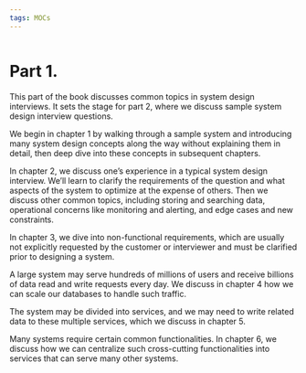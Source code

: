 ```yaml
---
tags: MOCs
---
```

```folder-index-content
```
# Part 1.

This part of the book discusses common topics in system design interviews. It sets the stage for part 2, where we discuss sample system design interview questions.

We begin in chapter 1 by walking through a sample system and introducing many system design concepts along the way without explaining them in detail, then deep dive into these concepts in subsequent chapters.

In chapter 2, we discuss one’s experience in a typical system design interview. We’ll learn to clarify the requirements of the question and what aspects of the system to optimize at the expense of others. Then we discuss other common topics, including storing and searching data, operational concerns like monitoring and alerting, and edge cases and new constraints.

In chapter 3, we dive into non-functional requirements, which are usually not explicitly requested by the customer or interviewer and must be clarified prior to designing a system.

A large system may serve hundreds of millions of users and receive billions of data read and write requests every day. We discuss in chapter 4 how we can scale our databases to handle such traffic.

The system may be divided into services, and we may need to write related data to these multiple services, which we discuss in chapter 5.

Many systems require certain common functionalities. In chapter 6, we discuss how we can centralize such cross-cutting functionalities into services that can serve many other systems.